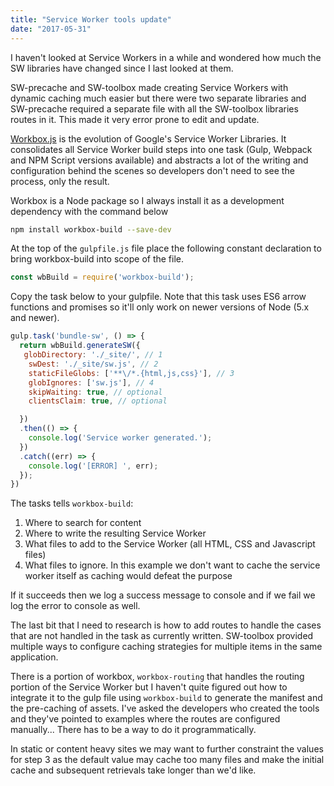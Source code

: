 ```yaml
---
title: "Service Worker tools update"
date: "2017-05-31"
---
```


I haven't looked at Service Workers in a while and wondered how much the SW libraries have changed since I last looked at them.

SW-precache and SW-toolbox made creating Service Workers with dynamic caching much easier but there were two separate libraries and SW-precache required a separate file with all the SW-toolbox libraries routes in it. This made it very error prone to edit and update.

[Workbox.js](https://workboxjs.org/) is the evolution of Google's Service Worker Libraries. It consolidates all Service Worker build steps into one task (Gulp, Webpack and NPM Script versions available) and abstracts a lot of the writing and configuration behind the scenes so developers don't need to see the process, only the result.

Workbox is a Node package so I always install it as a development dependency with the command below

```bash
npm install workbox-build --save-dev
```

At the top of the `gulpfile.js` file place the following constant declaration to bring workbox-build into scope of the file.

```javascript
const wbBuild = require('workbox-build');
```

Copy the task below to your gulpfile. Note that this task uses ES6 arrow functions and promises so it'll only work on newer versions of Node (5.x and newer).

```javascript
gulp.task('bundle-sw', () => {
  return wbBuild.generateSW({
   globDirectory: './_site/', // 1
    swDest: './_site/sw.js', // 2
    staticFileGlobs: ['**\/*.{html,js,css}'], // 3
    globIgnores: ['sw.js'], // 4
    skipWaiting: true, // optional
    clientsClaim: true, // optional

  })
  .then(() => {
    console.log('Service worker generated.');
  })
  .catch((err) => {
    console.log('[ERROR] ', err);
  });
})
```

The tasks tells `workbox-build`:

1. Where to search for content
2. Where to write the resulting Service Worker
3. What files to add to the Service Worker (all HTML, CSS and Javascript files)
4. What files to ignore. In this example we don't want to cache the service worker itself as caching would defeat the purpose

If it succeeds then we log a success message to console and if we fail we log the error to console as well.

The last bit that I need to research is how to add routes to handle the cases that are not handled in the task as currently written. SW-toolbox provided multiple ways to configure caching strategies for multiple items in the same application.

There is a portion of workbox, `workbox-routing` that handles the routing portion of the Service Worker but I haven't quite figured out how to integrate it to the gulp file using `workbox-build` to generate the manifest and the pre-caching of assets. I've asked the developers who created the tools and they've pointed to examples where the routes are configured manually... There has to be a way to do it programmatically.

In static or content heavy sites we may want to further constraint the values for step 3 as the default value may cache too many files and make the initial cache and subsequent retrievals take longer than we'd like.
